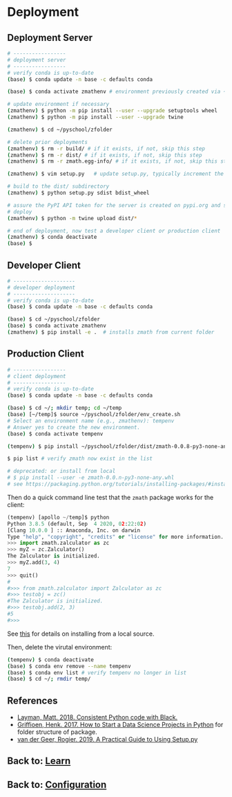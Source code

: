 # Deployment

## Deployment Server

```bash
# -----------------
# deployment server
# -----------------
# verify conda is up-to-date
(base) $ conda update -n base -c defaults conda

(base) $ conda activate zmathenv # environment previously created via ~/pyschool/zfolder/env_create.sh

# update environment if necessary
(zmathenv) $ python -m pip install --user --upgrade setuptools wheel
(zmathenv) $ python -m pip install --user --upgrade twine

(zmathenv) $ cd ~/pyschool/zfolder

# delete prior deployments
(zmathenv) $ rm -r build/ # if it exists, if not, skip this step
(zmathenv) $ rm -r dist/ # if it exists, if not, skip this step
(zmathenv) $ rm -r zmath.egg-info/ # if it exists, if not, skip this step

(zmathenv) $ vim setup.py   # update setup.py, typically increment the version, version is here and possibly in the README.md

# build to the dist/ subdirectory
(zmathenv) $ python setup.py sdist bdist_wheel

# assure the PyPI API token for the server is created on pypi.org and saved on the server at ~/.pypirc
# deploy
(zmathenv) $ python -m twine upload dist/*

# end of deployment, now test a developer client or production client
(zmathenv) $ conda deactivate
(base) $
```

## Developer Client

```bash
# --------------------
# developer deployment
# --------------------
# verify conda is up-to-date
(base) $ conda update -n base -c defaults conda

(base) $ cd ~/pyschool/zfolder
(base) $ conda activate zmathenv
(zmathenv) $ pip install -e .  # installs zmath from current folder
```

## Production Client

```bash
# -----------------
# client deployment
# -----------------
# verify conda is up-to-date
(base) $ conda update -n base -c defaults conda

(base) $ cd ~/; mkdir temp; cd ~/temp
(base) [~/temp]$ source ~/pyschool/zfolder/env_create.sh 
# Select an environment name (e.g., zmathenv): tempenv
# Answer yes to create the new environment.
(base) $ conda activate tempenv

(tempenv) $ pip install ~/pyschool/zfolder/dist/zmath-0.0.8-py3-none-any.whl # or 0.0.n where n is version of interest

$ pip list # verify zmath now exist in the list

# deprecated: or install from local
# $ pip install --user -e zmath-0.0.n-py3-none-any.whl 
# see https://packaging.python.org/tutorials/installing-packages/#installing-from-a-local-src-tree
```

Then do a quick command line test that the `zmath` package works for the client:

```python
(tempenv) [apollo ~/temp]$ python
Python 3.8.5 (default, Sep  4 2020, 02:22:02) 
[Clang 10.0.0 ] :: Anaconda, Inc. on darwin
Type "help", "copyright", "credits" or "license" for more information.
>>> import zmath.zalculator as zc
>>> myZ = zc.Zalculator()
The Zalculator is initialized.
>>> myZ.add(3, 4)
7
>>> quit()
#
#>>> from zmath.zalculator import Zalculator as zc
#>>> testobj = zc()
#The Zalculator is initialized.
#>>> testobj.add(2, 3)
#5
#>>> 
```

See [this](https://packaging.python.org/tutorials/installing-packages/#installing-from-a-local-src-tree) for details on installing from a local source.

Then, delete the virutal environment:

```bash
(tempenv) $ conda deactivate
(base) $ conda env remove --name tempenv
(base) $ conda env list # verify tempenv no longer in list
(base) $ cd ~/; rmdir temp/
```

## References

* [Layman, Matt.  2018.  Consistent Python code with Black.](https://www.mattlayman.com/blog/2018/python-code-black/)
* [Griffioen, Henk.  2017.  How to Start a Data Science Projects in Python](https://godatadriven.com/blog/how-to-start-a-data-science-project-in-python/) for folder structure of package.
* [van der Geer, Rogier.  2019.  A Practical Guide to Using Setup.py](https://godatadriven.com/blog/a-practical-guide-to-using-setup-py/)

## Back to: [Learn](learn.md)
## Back to: [Configuration](configuration.md)
